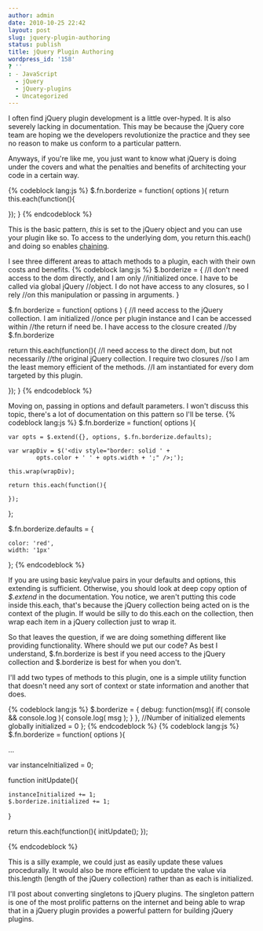 ```yaml
---
author: admin
date: 2010-10-25 22:42
layout: post
slug: jquery-plugin-authoring
status: publish
title: jQuery Plugin Authoring
wordpress_id: '158'
? ''
: - JavaScript
  - jQuery
  - jQuery-plugins
  - Uncategorized
---
```


I often find jQuery plugin development is a little over-hyped.  It is also severely lacking in documentation.  This may be because the jQuery core team are hoping we the developers revolutionize the practice and they see no reason to make us conform to a particular pattern.

Anyways, if you're like me, you just want to know what jQuery is doing under the covers and what the penalties and benefits of architecting your code in a certain way.

{% codeblock lang:js %}
$.fn.borderize = function( options ){
  return this.each(function(){

  });
}
{% endcodeblock %}

This is the basic pattern, <em>this</em> is set to the jQuery object and you can use your plugin like so.  To access to the underlying dom, you return this.each() and doing so enables <a href="http://ejohn.org/blog/ultra-chaining-with-jquery/">chaining</a>.

I see three different areas to attach methods to a plugin, each with their own costs and benefits.
{% codeblock lang:js %}
$.borderize = {
  //I don't need access to the dom directly, and I am only
  //initialized once.  I have to be called via global jQuery
  //object.  I do not have access to any closures, so I rely
  //on this manipulation or passing in arguments.
}

$.fn.borderize = function( options ) {
  //I need access to the jQuery collection.  I am initialized
  //once per plugin instance and I can be accessed within
  //the return if need be.  I have access to the closure created
  //by $.fn.borderize

  return this.each(function(){
    //I need access to the direct dom, but not necessarily
    //the original jQuery collection.  I require two closures
    //so I am the least memory efficient of the methods.
    //I am instantiated for every dom targeted by this plugin.

  });
}
{% endcodeblock %}

Moving on, passing in options and default parameters.  I won't discuss this topic, there's a lot of documentation on this pattern so I'll be terse.
{% codeblock lang:js %}
$.fn.borderize = function( options ){

    var opts = $.extend({}, options, $.fn.borderize.defaults);

    var wrapDiv = $('<div style="border: solid ' +
		    opts.color + ' ' + opts.width + ';" />;');

    this.wrap(wrapDiv);

    return this.each(function(){

    });
};

$.fn.borderize.defaults = {

    color: 'red',
    width: '1px'
};
{% endcodeblock %}

If you are using basic key/value pairs in your defaults and options, this extending is sufficient.  Otherwise, you should look at deep copy option of <em>$.extend</em> in the documentation.  You notice, we aren't putting this code inside this.each, that's because the jQuery collection being acted on is the context of the plugin.  If would be silly to do this.each on the collection, then wrap each item in a jQuery collection just to wrap it.

So that leaves the question, if we are doing something different like providing functionality.  Where should we put our code?  As best I understand, $.fn.borderize is best if you need access to the jQuery collection and $.borderize is best for when you don't.

I'll add two types of methods to this plugin, one is a simple utility function that doesn't need any sort of context or state information and another that does.

{% codeblock lang:js %}
$.borderize = {
  debug: function(msg){
    if( console &amp;&amp; console.log ){
      console.log( msg );
    }
  },
  //Number of initialized elements globally
  initialized = 0
};
{% endcodeblock %}
{% codeblock lang:js %}
$.fn.borderize = function( options ){

  ...

  var instanceInitialized = 0;

  function initUpdate(){

    instanceInitialized += 1;
    $.borderize.initialized += 1;
  }

  return this.each(function(){
    initUpdate();
  });

{% endcodeblock %}

This is a silly example, we could just as easily update these values procedurally.  It would also be more efficient to update the value via this.length (length of the jQuery collection) rather than as each is initialized.

I'll post about converting singletons to jQuery plugins.  The singleton pattern is one of the most prolific patterns on the internet and being able to wrap that in a jQuery plugin provides a powerful pattern for building jQuery plugins.
